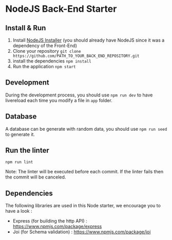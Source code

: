 # NodeJS Back-End Starter

## Install & Run

1) Install [NodeJS Installer](https://nodejs.org/en/download/) (you should already have NodeJS since it was a dependency of the Front-End)
2) Clone your repository `git clone https://github.com/PATH_TO_YOUR_BACK_END_REPOSITORY.git`
3) install the dependencies `npm install`
4) Run the application `npm start`

## Development

During the development process, you should use `npm run dev` to have livereload each time you modify a file in `app` folder.

## Database

A database can be generate with random data, you should use `npm run seed` to generate it.

## Run the linter

```
npm run lint
```
Note: The linter will be executed before each commit. If the linter fails then the commit will be canceled.

## Dependencies

The following libraries are used in this Node starter, we encourage you to have a look :
- Express (for building the http API) : https://www.npmjs.com/package/express
- Joi (for Schema validation) : https://www.npmjs.com/package/joi
